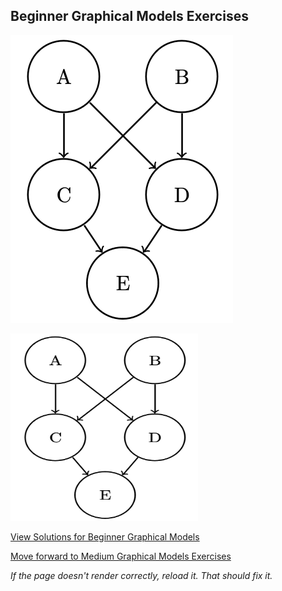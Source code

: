 ## Beginner Graphical Models Exercises


![Model](https://github.com/UMdecisionsupport/DecisionSupport2023/blob/main/images/BN1.png)

<img src="https://github.com/UMdecisionsupport/DecisionSupport2023/blob/main/images/BN1.png" width="300" height="300">

[View Solutions for Beginner Graphical Models](https://github.com/UMdecisionsupport/DecisionSupport2023/blob/main/GraphicalModels/Solutions/Beginner_Solutions.md)

[Move forward to Medium Graphical Models Exercises](https://github.com/UMdecisionsupport/DecisionSupport2023/blob/main/GraphicalModels/Medium.md)

*If the page doesn't render correctly, reload it. That should fix it.*
